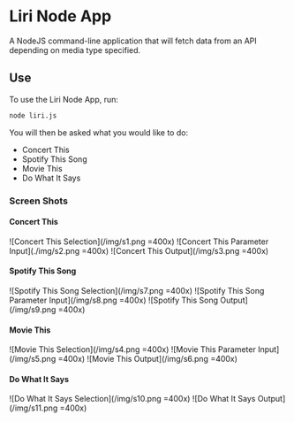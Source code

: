 # Liri Node App

A NodeJS command-line application that will fetch data from an API depending on media type specified.

## Use

To use the Liri Node App, run:

```bash
node liri.js
```

You will then be asked what you would like to do:

* Concert This
* Spotify This Song
* Movie This
* Do What It Says

### Screen Shots

#### Concert This

![Concert This Selection](/img/s1.png =400x)
![Concert This Parameter Input](./img/s2.png =400x)
![Concert This Output](/img/s3.png =400x)

#### Spotify This Song

![Spotify This Song Selection](/img/s7.png =400x)
![Spotify This Song Parameter Input](/img/s8.png =400x)
![Spotify This Song Output](/img/s9.png =400x)

#### Movie This

![Movie This Selection](/img/s4.png =400x)
![Movie This Parameter Input](/img/s5.png =400x)
![Movie This Output](/img/s6.png =400x)

#### Do What It Says

![Do What It Says Selection](/img/s10.png =400x)
![Do What It Says Output](/img/s11.png =400x)
